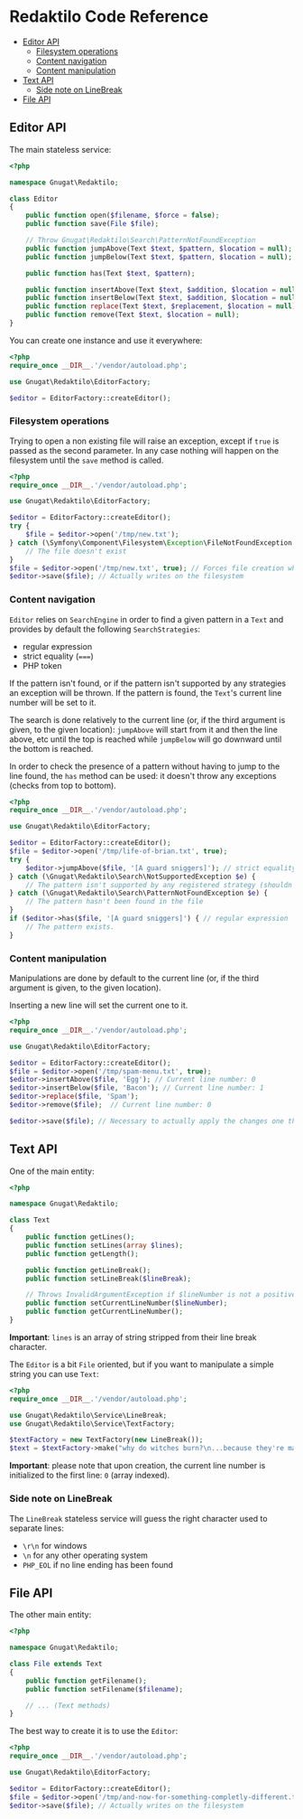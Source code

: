 # Redaktilo Code Reference

* [Editor API](#editor-api)
    * [Filesystem operations](#filesystem-operations)
    * [Content navigation](#content-navigation)
    * [Content manipulation](#content-manipulation)
* [Text API](#text-api)
    * [Side note on LineBreak](#side-note-on-linebreak)
* [File API](#file-api)

## Editor API

The main stateless service:

```php
<?php

namespace Gnugat\Redaktilo;

class Editor
{
    public function open($filename, $force = false);
    public function save(File $file);

    // Throw Gnugat\Redaktilo\Search\PatternNotFoundException
    public function jumpAbove(Text $text, $pattern, $location = null);
    public function jumpBelow(Text $text, $pattern, $location = null);

    public function has(Text $text, $pattern);

    public function insertAbove(Text $text, $addition, $location = null);
    public function insertBelow(Text $text, $addition, $location = null);
    public function replace(Text $text, $replacement, $location = null);
    public function remove(Text $text, $location = null);
}
```

You can create one instance and use it everywhere:

```php
<?php
require_once __DIR__.'/vendor/autoload.php';

use Gnugat\Redaktilo\EditorFactory;

$editor = EditorFactory::createEditor();
```

### Filesystem operations

Trying to open a non existing file will raise an exception, except if `true` is
passed as the second parameter. In any case nothing will happen on the
filesystem until the `save` method is called.

```php
<?php
require_once __DIR__.'/vendor/autoload.php';

use Gnugat\Redaktilo\EditorFactory;

$editor = EditorFactory::createEditor();
try {
    $file = $editor->open('/tmp/new.txt');
} catch (\Symfony\Component\Filesystem\Exception\FileNotFoundException $e) {
    // The file doesn't exist
}
$file = $editor->open('/tmp/new.txt', true); // Forces file creation when it doesn't exist
$editor->save($file); // Actually writes on the filesystem
```

### Content navigation

`Editor` relies on `SearchEngine` in order to find a given pattern in a `Text`
and provides by default the following `SearchStrategies`:

* regular expression
* strict equality (`===`)
* PHP token

If the pattern isn't found, or if the pattern isn't supported by any strategies
an exception will be thrown. If the pattern is found, the `Text`'s current line
number will be set to it.

The search is done relatively to the current line (or, if the third argument is
given, to the given location): `jumpAbove` will start from it and then the line
above, etc until the top is reached while `jumpBelow` will go downward until the
bottom is reached.

In order to check the presence of a pattern without having to jump to the line
found, the `has` method can be used: it doesn't throw any exceptions (checks
from top to bottom).

```php
<?php
require_once __DIR__.'/vendor/autoload.php';

use Gnugat\Redaktilo\EditorFactory;

$editor = EditorFactory::createEditor();
$file = $editor->open('/tmp/life-of-brian.txt', true);
try {
    $editor->jumpAbove($file, '[A guard sniggers]'); // strict equality
} catch (\Gnugat\Redaktilo\Search\NotSupportedException $e) {
    // The pattern isn't supported by any registered strategy (shouldn't occur often)
} catch (\Gnugat\Redaktilo\Search\PatternNotFoundException $e) {
    // The pattern hasn't been found in the file
}
if ($editor->has($file, '[A guard sniggers]') { // regular expression
    // The pattern exists.
}
```

### Content manipulation

Manipulations are done by default to the current line (or, if the third argument
is given, to the given location).

Inserting a new line will set the current one to it.

```php
<?php
require_once __DIR__.'/vendor/autoload.php';

use Gnugat\Redaktilo\EditorFactory;

$editor = EditorFactory::createEditor();
$file = $editor->open('/tmp/spam-menu.txt', true);
$editor->insertAbove($file, 'Egg'); // Current line number: 0
$editor->insertBelow($file, 'Bacon'); // Current line number: 1
$editor->replace($file, 'Spam');
$editor->remove($file);  // Current line number: 0

$editor->save($file); // Necessary to actually apply the changes one the filesystem
```

## Text API

One of the main entity:

```php
<?php

namespace Gnugat\Redaktilo;

class Text
{
    public function getLines();
    public function setLines(array $lines);
    public function getLength();

    public function getLineBreak();
    public function setLineBreak($lineBreak);

    // Throws InvalidArgumentException if $lineNumber is not a positive integer lower than the length
    public function setCurrentLineNumber($lineNumber);
    public function getCurrentLineNumber();
}
```

**Important**: `lines` is an array of string stripped from their line break
character.

The `Editor` is a bit `File` oriented, but if you want to manipulate a simple
string you can use `Text`:

```php
<?php
require_once __DIR__.'/vendor/autoload.php';

use Gnugat\Redaktilo\Service\LineBreak;
use Gnugat\Redaktilo\Service\TextFactory;

$textFactory = new TextFactory(new LineBreak());
$text = $textFactory->make("why do witches burn?\n...because they're made of... wood?\n");
```

**Important**: please note that upon creation, the current line number is
initialized to the first line: `0` (array indexed).

### Side note on LineBreak

The `LineBreak` stateless service will guess the right character used to
separate lines:

* `\r\n` for windows
* `\n` for any other operating system
* `PHP_EOL` if no line ending has been found

## File API

The other main entity:

```php
<?php

namespace Gnugat\Redaktilo;

class File extends Text
{
    public function getFilename();
    public function setFilename($filename);

    // ... (Text methods)
}
```

The best way to create it is to use the `Editor`:

```php
<?php
require_once __DIR__.'/vendor/autoload.php';

use Gnugat\Redaktilo\EditorFactory;

$editor = EditorFactory::createEditor();
$file = $editor->open('/tmp/and-now-for-something-completly-different.txt');
$editor->save($file); // Actually writes on the filesystem
```
